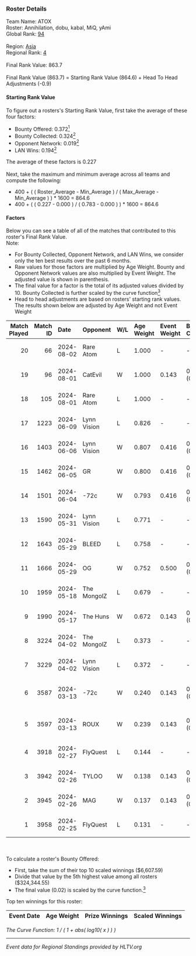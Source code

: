 ### Roster Details<br />
Team Name: ATOX<br />
Roster: Annihilation, dobu, kabal, MiQ, yAmi<br />
Global Rank: [94](../standings_global.md)<br />
<br />
Region: [Asia]( ../standings_asia.md)<br />
Regional Rank: [4]( ../standings_asia.md)<br />
<br />
Final Rank Value:  863.7<br />
<br />
Final Rank Value (863.7) = Starting Rank Value (864.6) + Head To Head Adjustments (-0.9)<br />

#### Starting Rank Value<br />
To figure out a rosters's Starting Rank Value, first take the average of these four factors:<br />
- Bounty Offered: 0.372[<sup>1</sup>](#table2)
- Bounty Collected: 0.324[<sup>2</sup>](#table1)
- Opponent Network: 0.019[<sup>2</sup>](#table1)
- LAN Wins: 0.194[<sup>2</sup>](#table1)

The average of these factors is 0.227<br />
<br />
Next, take the maximum and minimum average across all teams and compute the following:<br />
- 400 + ( ( Roster_Average - Min_Average ) / ( Max_Average - Min_Average ) ) * 1600 = 864.6
- 400 + ( ( 0.227 - 0.000 ) / ( 0.783 - 0.000 ) ) * 1600 = 864.6


#### Factors<br />
Below you can see a table of all of the matches that contributed to this roster's Final Rank Value.<br />
Note:<br />

- For Bounty Collected, Opponent Network, and LAN Wins, we consider only the ten best results over the past 6 months.
- Raw values for those factors are multiplied by Age Weight. Bounty and Opponent Network values are also multiplied by Event Weight. The adjusted value is shown in parenthesis.
- The final value for a factor is the total of its adjusted values divided by 10. Bounty Collected is further scaled by the curve function[<sup>3</sup>](#curveFunction)
- Head to head adjustments are based on rosters' starting rank values. The results shown below are adjusted by Age Weight and not Event Weight
<span id="table1"></span><br />


| Match Played | Match ID | Date       | Opponent    | W/L | Age Weight | Event Weight | Bounty Collected | Opponent Network | LAN Wins  | H2H Adj. | Roster                                |
| -: | -: | :- | :- | :- | :- | :- | :- | :- | :- | -: | :- |
|           20 |       66 | 2024-08-02 | Rare Atom   | L   | 1.000      | -            | -                | -                | -         |   -18.17 | Annihilation, dobu, kabal, MiQ, yAmi  |
|           19 |       96 | 2024-08-01 | CatEvil     | W   | 1.000      | 0.143        | 0.000 (0.000)    | 0.236 (0.034)    | 0 (0.000) |     6.42 | Annihilation, dobu, kabal, MiQ, yAmi  |
|           18 |      105 | 2024-08-01 | Rare Atom   | L   | 1.000      | -            | -                | -                | -         |   -18.84 | Annihilation, dobu, kabal, MiQ, yAmi  |
|           17 |     1223 | 2024-06-09 | Lynn Vision | L   | 0.826      | -            | -                | -                | -         |    -8.06 | Annihilation, dobu, kabal, MiQ, Zesta |
|           16 |     1403 | 2024-06-06 | Lynn Vision | W   | 0.807      | 0.416        | 0.078 (0.026)    | 0.192 (0.064)    | 0 (0.000) |    17.81 | Annihilation, dobu, kabal, MiQ, Zesta |
|           15 |     1462 | 2024-06-05 | GR          | W   | 0.800      | 0.416        | 0.008 (0.003)    | 0.076 (0.025)    | 0 (0.000) |     5.86 | Annihilation, dobu, kabal, MiQ, Zesta |
|           14 |     1501 | 2024-06-04 | -72c        | W   | 0.793      | 0.416        | 0.003 (0.001)    | 0.039 (0.013)    | 0 (0.000) |     5.39 | Annihilation, dobu, kabal, MiQ, Zesta |
|           13 |     1590 | 2024-05-31 | Lynn Vision | L   | 0.771      | -            | -                | -                | -         |    -6.88 | Annihilation, dobu, kabal, MiQ, Zesta |
|           12 |     1643 | 2024-05-29 | BLEED       | L   | 0.758      | -            | -                | -                | -         |    -1.50 | Annihilation, dobu, kabal, MiQ, Zesta |
|           11 |     1666 | 2024-05-29 | OG          | W   | 0.752      | 0.500        | 0.139 (0.052)    | 0.128 (0.048)    | 1 (0.752) |    17.12 | Annihilation, dobu, kabal, MiQ, Zesta |
|           10 |     1959 | 2024-05-18 | The MongolZ | L   | 0.679      | -            | -                | -                | -         |    -0.07 | Annihilation, dobu, kabal, MiQ, Zesta |
|            9 |     1990 | 2024-05-17 | The Huns    | W   | 0.672      | 0.143        | 0.000 (0.000)    | 0.002 (0.000)    | 1 (0.672) |     1.39 | Annihilation, dobu, kabal, MiQ, Zesta |
|            8 |     3224 | 2024-04-02 | The MongolZ | L   | 0.373      | -            | -                | -                | -         |    -0.03 | Annihilation, dobu, kabal, MiQ, Zesta |
|            7 |     3229 | 2024-04-02 | Lynn Vision | L   | 0.372      | -            | -                | -                | -         |    -3.06 | Annihilation, dobu, kabal, MiQ, Zesta |
|            6 |     3587 | 2024-03-13 | -72c        | W   | 0.240      | 0.143        | 0.000 (0.000)    | 0.009 (0.000)    | 0 (0.000) |     0.53 | dobu, FlyNN, kabal, MiQ, Zesta        |
|            5 |     3597 | 2024-03-13 | ROUX        | W   | 0.239      | 0.143        | 0.000 (0.000)    | 0.000 (0.000)    | 0 (0.000) |     0.52 | dobu, FlyNN, kabal, MiQ, Zesta        |
|            4 |     3918 | 2024-02-27 | FlyQuest    | L   | 0.144      | -            | -                | -                | -         |    -0.74 | AccuracyTG, dobu, kabal, MiQ, Zesta   |
|            3 |     3942 | 2024-02-26 | TYLOO       | W   | 0.138      | 0.143        | 0.019 (0.000)    | 0.092 (0.002)    | 1 (0.138) |     1.57 | AccuracyTG, dobu, kabal, MiQ, Zesta   |
|            2 |     3945 | 2024-02-26 | MAG         | W   | 0.137      | 0.143        | 0.000 (0.000)    | 0.007 (0.000)    | 1 (0.137) |     0.46 | AccuracyTG, dobu, kabal, MiQ, Zesta   |
|            1 |     3958 | 2024-02-25 | FlyQuest    | L   | 0.131      | -            | -                | -                | -         |    -0.67 | AccuracyTG, dobu, kabal, MiQ, Zesta   |

<br />
<span id="table2"></span><br />
To calculate a roster's Bounty Offered:<br />

- First, take the sum of their top 10 scaled winnings ($6,607.59)
- Divide that value by the 5th highest value among all rosters ($324,344.55)
- The final value (0.02) is scaled by the curve function.[<sup>3</sup>](#curveFunction)

Top ten winnings for this roster:<br />

| Event Date | Age Weight | Prize Winnings | Scaled Winnings |
| :- | -: | :- | :- |


<span id="curveFunction"></span>_The Curve Function: 1 / ( 1 + abs( log10( x ) ) )_<br />

---
_Event data for Regional Standings provided by HLTV.org_<br />
